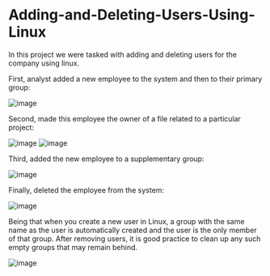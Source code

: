 # Adding-and-Deleting-Users-Using-Linux

In this project we were tasked with adding and deleting users for the company using linux. 


First, analyst added a new employee to the system and then to their primary group: 

![image](https://github.com/MarcoSantibanez/Adding-and-Deleting-Users-Using-Linux/assets/138132151/25327988-d103-4023-bfa0-66f3356f4259)


Second, made this employee the owner of a file related to a particular project:

![image](https://github.com/MarcoSantibanez/Adding-and-Deleting-Users-Using-Linux/assets/138132151/209812c7-9a25-4b33-be81-92bd60296535)
![image](https://github.com/MarcoSantibanez/Adding-and-Deleting-Users-Using-Linux/assets/138132151/21af5c98-3088-420a-b495-b1193a97c6f9)



Third, added the new employee to a supplementary group: 

![image](https://github.com/MarcoSantibanez/Adding-and-Deleting-Users-Using-Linux/assets/138132151/4d15bc42-9693-43f0-9ed0-31c148f93ff6)


Finally, deleted the employee from the system:

![image](https://github.com/MarcoSantibanez/Adding-and-Deleting-Users-Using-Linux/assets/138132151/759876ed-a83f-4b49-9549-45d063e1b4b3)

Being that when you create a new user in Linux, a group with the same name as the user is automatically created and the user is
the only member of that group. After removing users, it is good practice to clean up any such empty groups that may remain behind.

![image](https://github.com/MarcoSantibanez/Adding-and-Deleting-Users-Using-Linux/assets/138132151/0d794534-cfde-44f6-ba8e-6f443fe1da45)







